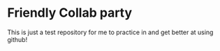 # Friendly Collab party

This is just a test repository for me to practice in and get better at using github!
